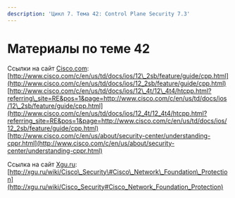 ```yaml
---
description: 'Цикл 7. Тема 42: Control Plane Security 7.3'
---
```


# Материалы по теме 42

Ссылки на сайт [Cisco.com](http://www.cisco.com/):  
[http://www.cisco.com/c/en/us/td/docs/ios/12\_2sb/feature/guide/cpp.html](http://www.cisco.com/c/en/us/td/docs/ios/12_2sb/feature/guide/cpp.html)  
[http://www.cisco.com/c/en/us/td/docs/ios/12\_4t/12\_4t4/htcpp.html?referring\_site=RE&pos=1&page=http://www.cisco.com/c/en/us/td/docs/ios/12\_2sb/feature/guide/cpp.html](http://www.cisco.com/c/en/us/td/docs/ios/12_4t/12_4t4/htcpp.html?referring_site=RE&pos=1&page=http://www.cisco.com/c/en/us/td/docs/ios/12_2sb/feature/guide/cpp.html)  
[http://www.cisco.com/c/en/us/about/security-center/understanding-cppr.html](http://www.cisco.com/c/en/us/about/security-center/understanding-cppr.html)

Ссылка на сайт [Xgu.ru](http://www.xgu.ru/):  
[http://xgu.ru/wiki/Cisco\_Security\#Cisco\_Network\_Foundation\_Protection](http://xgu.ru/wiki/Cisco_Security#Cisco_Network_Foundation_Protection)

